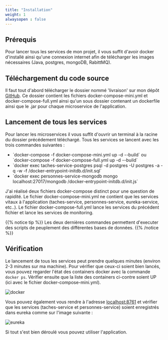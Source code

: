 ```yaml
---
title: "Installation"
weight: 1
alwaysopen : false
---
```


## Prérequis 

Pour lancer tous les services de mon projet, il vous suffit d'avoir docker d'installé ainsi qu'une connexion internet afin de télécharger les images nécessaires (Java, postgres, mongoDB, RabittMQ).

## Téléchargement du code source

Il faut tout d'abord télécharger le dossier nommé 'livraison' sur mon dépôt [GitHub](.). Ce dossier contient les fichiers docker-compose-mini.yml et docker-compose-full.yml ainsi qu'un sous dossier contenant un dockerfile ainsi que le .jar pour chaque microservice de l'application.

## Lancement de tous les services

Pour lancer les microservices il vous suffit d'ouvrir un terminal à la racine du dossier précédement téléchargé. Tous les services se lancent avec les trois commandes suivantes :
<ul>
    <li>`docker-compose -f docker-compose-mini.yml up -d --build` ou `docker-compose -f docker-compose-full.yml up -d --build`</li>
    <li>`docker exec taches-service-postgres psql -d postgres -U postgres -a -q -w -f /docker-entrypoint-initdb.d/init.sql`</li>
    <li>`docker exec personnes-service-mongodb mongo localhost:27017/mongodb /docker-entrypoint-initdb.d/init.js`</li>
</ul>

J'ai réalisé deux fichiers docker-compose distinct pour une question de rapidité. Le fichier docker-compose-mini.yml ne contient que les services vitaux à l'application (taches-service, personnes-service, eureka-service, etc..). Le fichier docker-compose-full.yml lance les services du précédent fichier et lance les services de monitoring.

{{% notice tip %}}
Les deux dernières commandes permettent d'executer des scripts de peuplement des différentes bases de données.
{{% /notice %}}

## Vérification

Le lancement de tous les services peut prendre quelques minutes (environ 2-3 minutes sur ma machine). Pour vérifier que ceux-ci soient bien lancés, vous pouvez regarder l'état des containers docker avec la commande `docker ps`. Vérifier ensuite que la liste des containers ci-contre soient UP (ici avec le fichier docker-compose-mini.yml).

![docker](../images/installation/capture0.png)

Vous pouvez également vous rendre à l'adresse [localhost:8761](http://localhost:8761) et vérifier que les services (taches-service et personnes-service) soient enregistrés dans eureka comme sur l'image suivante :

![eureka](../images/installation/capture1.png)

Si tout s'est bien déroulé vous pouvez utiliser l'application.